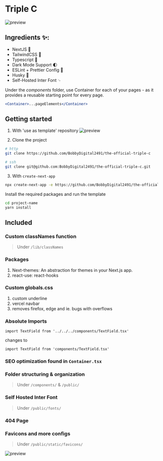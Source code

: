 # Triple C

![preview](https://img1.wsimg.com/isteam/ip/c62ec2e6-ed0a-4c01-a452-434d38fb7244/unnamed%20(2)%20(1).jpg/:/rs=w:71,h:71,cg:true,m/cr=w:71,h:71/qt=q:95)

## Ingredients ✨:

- NextJS 🚀
- TailwindCSS 🦄
- Typescript 🦺
- Dark Mode Support 🌓
- ESLint + Prettier Config 📂
- Husky 🐶
- Self-Hosted Inter Font ␊

Under the _components_ folder, use Container for each of your pages - as it provides a reusable starting point for every page.

```jsx
<Container>...pageElements</Container>
```

## Getting started

1. With 'use as template' repository
   ![preview](https://cdn.discordapp.com/attachments/797485737272541250/952208604386189332/Group_11.png)

2. Clone the project

```bash
# http
git clone https://github.com/BobbyDigital2491/the-official-triple-c
```

```bash
# ssh
git clone git@github.com:BobbyDigital2491/the-official-triple-c.git
```

3. With `create-next-app`

```bash
npx create-next-app -e https://github.com/BobbyDigital2491/the-official-triple-c-template project-name
```

Install the required packages and run the template

```bash
cd project-name
yarn install
```

## Included

### Custom classNames function
> Under `/lib/classNames`

### Packages

1. Next-themes: An abstraction for themes in your Next.js app.
2. react-use: react-hooks

### Custom globals.css

1. custom underline
2. vercel navbar
3. removes firefox, edge and ie. bugs with overflows

### Absolute Imports

```tsx
import TextField from '../../../components/TextField.tsx'
```

changes to

```tsx
import TextField from 'components/TextField.tsx'
```

### SEO optimization found in `Container.tsx`

### Folder structuring & organization

> Under `/components/` & `/public/`

### Self Hosted Inter Font

> Under `/public/fonts/`

### 404 Page

### Favicons and more configs

> Under `/public/static/favicons/`

![preview](https://cdn.discordapp.com/attachments/797485737272541250/952211815046197278/Frame_7.png)
